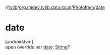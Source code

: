 //[tvlib](../../../index.md)/[org.mjdev.tvlib.data.local](../index.md)/[PhotoItem](index.md)/[date](date.md)

# date

[androidJvm]\
open override var [date](date.md): [String](https://kotlinlang.org/api/latest/jvm/stdlib/kotlin/-string/index.html)?
